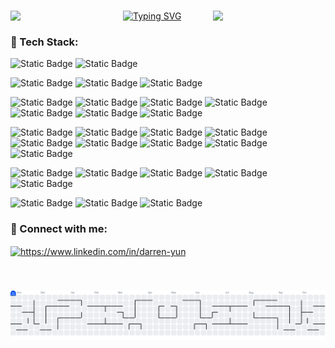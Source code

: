 <!-- <h1 align="center">Hi 👋, I'm Darren</h1> -->
### 

<!--
https://user-images.githubusercontent.com/5713670/87202985-820dcb80-c2b6-11ea-9f56-7ec461c497c3.gif
https://cruelify.neocities.org/img/a.gif
https://i.pinimg.com/originals/66/36/d3/6636d37ba22a391c6353b1436a81f656.gif
https://media1.giphy.com/media/v1.Y2lkPTc5MGI3NjExbmwwMjhmZnBieWhwOGZraGE3NXA3aXdiZjg4bG9pOWhnemo5eHVtNiZlcD12MV9pbnRlcm5hbF9naWZfYnlfaWQmY3Q9cw/IQebREsGFRXmo/giphy.gif
https://media.tenor.com/70PDT_5tWmMAAAAj/darkrai-pok%C3%A9mon-darkrai.gif
https://64.media.tumblr.com/tumblr_md06agjByI1qfszuko1_500.gif
https://i.pinimg.com/originals/32/a6/eb/32a6ebf6c0546ba0fb0d232e3aba49e7.gif
-->

<img align='left' src='https://cruelify.neocities.org/img/a.gif' width='180'>
<img align='right' src='https://cruelify.neocities.org/img/a.gif' width='180'>

<!-- <h1>
  <a href="https://www.gautamkrishnar.com/">
    <img src="https://i.imgur.com/Ty7cZOg.gif" width="5%">
  </a>
  Hi there 
</h1> -->

<!--
[![Typing SVG](https://readme-typing-svg.demolab.com?font=Bitcount+Prop+Single+Ink&size=30&letterSpacing=2px&duration=3000&pause=500&color=583EF7&background=FFFFFF00&center=true&vCenter=true&width=1000&lines=DARREN+YUN;Full+Stack+Developer;Team+Lead)](https://git.io/typing-svg)
-->

<!--
[![Typing SVG](https://readme-typing-svg.demolab.com?font=Bungee+Spice&size=30&letterSpacing=2px&duration=3000&pause=500&color=583EF7&background=FFFFFF00&center=true&vCenter=true&width=1000&lines=DARREN+YUN;Full+Stack+Developer;Team+Lead)](https://git.io/typing-svg)
-->

[![Typing SVG](https://readme-typing-svg.demolab.com?font=Foldit&size=36&letterSpacing=2px&duration=3000&pause=500&color=583EF7&background=FFFFFF00&center=true&vCenter=true&width=1000&lines=DARREN+YUN;Full+Stack+Developer;Team+Lead)](https://git.io/typing-svg)

<!--
[![Typing SVG](https://readme-typing-svg.demolab.com?font=Silkscreen&size=30&letterSpacing=2px&duration=3000&pause=500&color=1200F7&background=FFFFFF00&center=true&vCenter=true&width=1000&lines=DARREN+YUN;Full+Stack+Developer;Team+Lead)](https://git.io/typing-svg)
-->

###

<h3 align="left">🚀 Tech Stack:</h3>

![Static Badge](https://img.shields.io/badge/TypeScript-%23000?style=for-the-badge&logo=typescript&logoColor=%233178C6)
![Static Badge](https://img.shields.io/badge/JavaScript-%23000?style=for-the-badge&logo=javascript&logoColor=%23F7DF1E)

![Static Badge](https://img.shields.io/badge/React%20Native-%23000?style=for-the-badge&logo=react&logoColor=%2361DAFB)
![Static Badge](https://img.shields.io/badge/Next.js-%23000?style=for-the-badge&logo=nextdotjs&logoColor=%23FFF)
![Static Badge](https://img.shields.io/badge/NestJS-%23000?style=for-the-badge&logo=nestjs&logoColor=%23E0234E)

![Static Badge](https://img.shields.io/badge/HTML5-%23000?style=for-the-badge&logo=html5&logoColor=%23E34F26)
![Static Badge](https://img.shields.io/badge/CSS-%23000?style=for-the-badge&logo=css&logoColor=%23663399)
![Static Badge](https://img.shields.io/badge/Tailwind-%23000?style=for-the-badge&logo=tailwindcss&logoColor=%2306B6D4)
![Static Badge](https://img.shields.io/badge/Sass-%23000?style=for-the-badge&logo=sass&logoColor=%23CC6699)
![Static Badge](https://img.shields.io/badge/ant%20design-%23000?style=for-the-badge&logo=antdesign&logoColor=%230170FE)
![Static Badge](https://img.shields.io/badge/React%20Query-%23000?style=for-the-badge&logo=reactquery&logoColor=%23FF4154)
![Static Badge](https://img.shields.io/badge/redux-%23000?style=for-the-badge&logo=redux&logoColor=%23764ABC)

![Static Badge](https://img.shields.io/badge/node.js-%23000?style=for-the-badge&logo=nodedotjs&logoColor=%235FA04E)
![Static Badge](https://img.shields.io/badge/express-%23000?style=for-the-badge&logo=express&logoColor=%23FFF)
![Static Badge](https://img.shields.io/badge/prisma-%23000?style=for-the-badge&logo=prisma&logoColor=%232D3748)
![Static Badge](https://img.shields.io/badge/sequelize-%23000?style=for-the-badge&logo=sequelize&logoColor=%2352B0E7)
![Static Badge](https://img.shields.io/badge/mysql-%23000?style=for-the-badge&logo=mysql&logoColor=%234479A1)
![Static Badge](https://img.shields.io/badge/graphql-%23000?style=for-the-badge&logo=graphql&logoColor=%23E10098)
![Static Badge](https://img.shields.io/badge/Apollo-%23000?style=for-the-badge&logo=apollographql&logoColor=%23311C87)
![Static Badge](https://img.shields.io/badge/postman-%23000?style=for-the-badge&logo=postman&logoColor=%23FF6C37)
![Static Badge](https://img.shields.io/badge/nginx-%23000?style=for-the-badge&logo=nginx&logoColor=%23009639)

![Static Badge](https://img.shields.io/badge/git-%23000?style=for-the-badge&logo=git&logoColor=%23F05032)
![Static Badge](https://img.shields.io/badge/pnpm-%23000?style=for-the-badge&logo=pnpm&logoColor=%23F69220)
![Static Badge](https://img.shields.io/badge/Claude%20Code-%23000?style=for-the-badge&logo=claude&logoColor=%23D97757)
![Static Badge](https://img.shields.io/badge/codex-%23000?style=for-the-badge&logo=openai&logoColor=%23412991)
![Static Badge](https://img.shields.io/badge/cursor-%23000?style=for-the-badge)

![Static Badge](https://img.shields.io/badge/firebase-%23000?style=for-the-badge&logo=firebase&logoColor=%23DD2C00)
![Static Badge](https://img.shields.io/badge/google%20cloud-%23000?style=for-the-badge&logo=googlecloud&logoColor=%234285F4)
![Static Badge](https://img.shields.io/badge/AWS-%23000?style=for-the-badge)

###

<h3 align="left">🔗 Connect with me:</h3>
<p align="left">
<a href="https://www.linkedin.com/in/darren-yun" target="blank">
  <img align="center" src="https://raw.githubusercontent.com/rahuldkjain/github-profile-readme-generator/master/src/images/icons/Social/linked-in-alt.svg" alt="https://www.linkedin.com/in/darren-yun" height="30" width="40" />
</a>
</p>
<br/>

###

<picture>
  <source media="(prefers-color-scheme: dark)" srcset="https://raw.githubusercontent.com/darrenyun/darrenyun/output/pacman-contribution-graph-dark.svg">
  <source media="(prefers-color-scheme: light)" srcset="https://raw.githubusercontent.com/darrenyun/darrenyun/output/pacman-contribution-graph.svg">
  <img alt="pacman contribution graph" src="https://raw.githubusercontent.com/darrenyun/darrenyun/output/pacman-contribution-graph.svg">
</picture>

###

<!-- <img src="https://raw.githubusercontent.com/darrenyun/darrenyun/output/snake.svg" alt="Snake animation" /> -->

###
